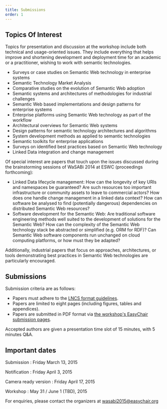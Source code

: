 ```yaml
---
title: Submissions
order: 1
---
```


## Topics Of Interest

Topics for presentation and discussion at the workshop include both technical and usage-oriented issues. They include everything that helps improve and shortening development and deployment time for an academic or a practitioner, wishing to work with semantic technologies. 

* Surveys or case studies on Semantic Web technology in enterprise systems
* Semantic Technology Market Analysis
* Comparative studies on the evolution of Semantic Web adoption
* Semantic systems and architectures of methodologies for industrial challenges
* Semantic Web based implementations and design patterns for enterprise systems 
* Enterprise platforms using Semantic Web technology as part of the workflow
* Architectural overviews for Semantic Web systems 
* Design patterns for semantic technology architectures and algorithms 
* System development methods as applied to semantic technologies 
* Semantic toolkits for enterprise applications 
* Surveys on identified best practices based on Semantic Web technology 
* Linked Data integration and change management

Of special interest are papers that touch upon the issues discussed during the brainstorming sessions of WaSABi 2014 at ESWC (proceedings forthcoming): 

* Linked Data lifecycle management: How can the longevity of key URIs and namespaces be guaranteed? Are such resources too important infrastructure or community assets to leave to commercial actors? How does one handle change management in a linked data context? How can software be analysed to find (potentially dangerous) dependencies on distributed Semantic Web resources?
* Software development for the Semantic Web: Are traditional software engineering methods well suited to the development of solutions for the Semantic Web? How can the complexity of the Semantic Web technology stack be abstracted or simplified (e.g. ORM for RDF)? Can Semantic Web software components run unchanged on cloud computing platforms, or how must they be adapted?

Additionally, industrial papers that focus on approaches, architectures, or tools demonstrating best practices in Semantic Web technologies are particularly encouraged.

## Submissions

Submission criteria are as follows:

* Papers must adhere to the [LNCS format guidelines](http://www.springer.com/computer/lncs?SGWID=0-164-6-793341-0).
* Papers are limited to eight pages (including figures, tables and appendices).
* Papers are submitted in PDF format via [the workshop's EasyChair submission pages](https://easychair.org/conferences/?conf=wasabi2015). 

Accepted authors are given a presentation time slot of 15 minutes, with 5 minutes Q&A.

## Important dates

Submission
: Friday March 13, 2015

Notification
: Friday April 3, 2015

Camera ready version
: Friday April 17, 2015

Workshop
: May 31 / June 1 (TBD), 2015

For enquiries, please contact the organizers at [wasabi2015@easychair.org](mailto:wasabi2015@easychair.org)
